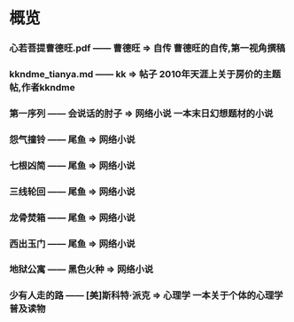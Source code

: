 # 概览

### 心若菩提曹德旺.pdf —— 曹德旺  =>  自传    曹德旺的自传,第一视角撰稿
### kkndme_tianya.md —— kk    =>  帖子    2010年天涯上关于房价的主题帖,作者kkndme
### 第一序列 —— 会说话的肘子    =>  网络小说    一本末日幻想题材的小说
### 怨气撞铃 —— 尾鱼    =>  网络小说    
### 七根凶简 —— 尾鱼    =>  网络小说    
### 三线轮回 —— 尾鱼    =>  网络小说    
### 龙骨焚箱 —— 尾鱼    =>  网络小说    
### 西出玉门 —— 尾鱼    =>  网络小说    
### 地狱公寓 —— 黑色火种    =>  网络小说
### 少有人走的路 —— [美]斯科特·派克 =>  心理学  一本关于个体的心理学普及读物